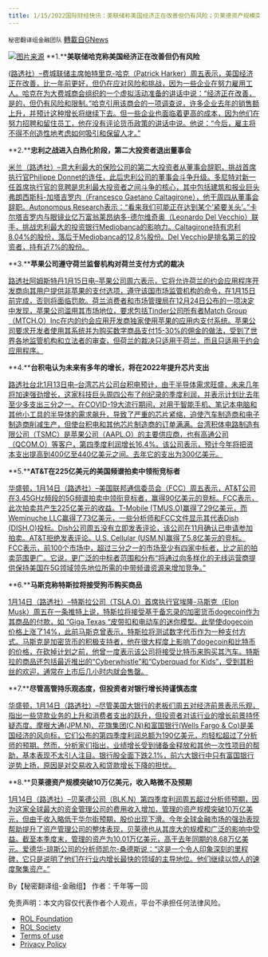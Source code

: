 ```yaml
---
title: 1/15/2022国际财经快讯：美联储称美国经济正在改善但仍有风险；贝莱德资产规模突破10万亿美元
---
```

`秘密翻译组金融团队` [轉載自GNews](https://gnews.org/zh-hans/1863311/)

![](https://assets.gnews.org/wp-content/uploads/2022/01/图片1-93.png)[图片来源](https://dzm0ugdauank9.cloudfront.net)
**1.****美联储哈克称美国经济正在改善但仍有风险**

[(路透社）–费城联储主席帕特里克-哈克（Patrick Harker）周五表示，美国经济正在改善，比一年前更好，但仍在应对风险和挑战，因为一些企业在努力雇用工人。哈克在为大费城商会组织的一个虚拟活动准备的讲话中说：“经济正在改善，是的，但仍有风险和限制。”哈克引用该商会的一项调查说，许多企业去年的销售额上升，并预计这种增长将继续下去。但一些企业也面临着更高的成本，因为他们在努力招聘和留住员工，他在没有评论货币政策的讲话中说。他说：“今后，雇主将不得不创造性地考虑如何吸引和保留人才。”](https://www.oann.com/feds-harker-says-u-s-economy-is-improving-but-still-freighted-with-risks/)

**2.****忠利之战进入白热化阶段，第二大投资者退出董事会**

[米兰（路透社）–意大利最大的保险公司的第二大投资者从董事会辞职，挑战首席执行官Philippe Donnet的连任，此后忠利公司的董事会斗争升级。多尼特对新一任首席执行官的竞聘是忠利最大投资者之间斗争的核心，其中包括建筑和报业巨头弗朗西斯科-加塔吉罗内（Francesco Gaetano Caltagirone），他于周四从董事会辞职。Autonomous Research表示：“看来我们可能正在达到某个’紧要关头’。”卡尔塔吉罗内与眼镜业亿万富翁莱昂纳多-德尔维奇奥（Leonardo Del Vecchio）联手，挑战忠利最大的投资银行Mediobanca的影响力。Caltagirone持有忠利8.04%的股份，落后于Mediobanca的12.8%股份。Del Vecchio是排名第三的投资者，持有近7%的股份。](https://www.oann.com/generali-shareholders-caltagirone-del-vecchio-to-present-ceo-candidate-in-feb-source/)

**3.****苹果公司遵守荷兰监督机构对荷兰支付方式的裁决**

[路透社阿姆斯特丹1月15日电–苹果公司周六表示，它将允许荷兰的约会应用程序开发商向其用户提供非苹果的支付选项，遵守该国市场监管机构的命令，在1月15日前完成，否则将面临罚款。荷兰消费者和市场管理局在12月24日公布的一项决定中发现，苹果公司滥用其市场地位，要求包括Tinder公司所有者Match Group（MTCH.O）Inc在内的约会应用开发商独家使用苹果的应用内支付系统。苹果公司要求开发者使用其系统并为购买数字商品支付15-30%的佣金的做法，受到了世界各地监管机构和立法者的审查，但荷兰的裁决只适用于荷兰，而且只适用于约会应用程序。](https://www.reuters.com/technology/apple-complies-with-dutch-watchdog-ruling-payment-options-netherlands-2022-01-15/)

**4.****台积电认为未来有多年的增长，将在2022年提升芯片支出**

[路透社台北1月13日电–台湾芯片公司台积电预计，由于半导体需求旺盛，未来几年将加速强劲增长，这家科技巨头周四公布了创纪录的季度利润，并表示计划比去年至少多支出三分之一。在COVID-19大流行期间，对用于智能手机、笔记本电脑和其他小工具的半导体的需求飙升，导致了严重的芯片紧缩，迫使汽车制造商和电子制造商削减生产，但使台积电和其他芯片制造商的订单满满。台湾积体电路制造有限公司（TSMC）是苹果公司（AAPL.O）的主要供应商，也有高通公司（QCOM.O）等客户，第四季度利润增长16.4%。该公司表示，预计今年将把资本支出提高到400亿至440亿美元之间。去年它的支出为300亿美元。](https://www.reuters.com/technology/tsmc-q4-profit-rises-164-record-beats-market-forecasts-2022-01-13/)

**5.****AT&T在225亿美元的美国频谱拍卖中领衔竞标者**

[华盛顿，1月14日（路透社）–美国联邦通信委员会（FCC）周五表示，AT&T公司在3.45GHz频段的5G频谱拍卖中领衔竞标者，赢得90亿美元的竞标。FCC表示，此次拍卖共产生225亿美元的收益。T-Mobile (TMUS.O)赢得了29亿美元，而Weminuche LLC赢得了73亿美元，一些分析师和FCC文件显示其代表Dish (DISH.O)投标。Dish公司周五没有立即发表评论，该公司在11月确认已申请参加拍卖。AT&T拒绝发表评论。U.S. Cellular (USM.N)赢得了5.8亿美元的竞标。FCC表示，前100个市场中，超过三分之一的市场至少有四家中标者，比之前的拍卖范围更广。它说，更广泛的中标者范围和分布“将通过向多样化的无线运营商提供保持美国在5G领域领先地位所需的中带频谱资源来增加竞争。”](https://www.reuters.com/technology/us-fcc-announces-winning-bidders-345-ghz-auction-2022-01-14/)

**6.****马斯克称特斯拉将接受狗币购买商品**

[1月14日（路透社）–特斯拉公司（TSLA.O）首席执行官埃隆-马斯克（Elon Musk）周五在一条推特上说，特斯拉将接受基于备忘录的加密货币dogecoin作为其商品的付款，如 “Giga Texas “皮带扣和电动车的迷你模型。此举使dogecoin价格上涨了14%，此前马斯克曾表示，特斯拉将测试数字代币作为一种支付方式。马斯克是加密货币的积极支持者，他在很大程度上影响了dogecoin和比特币的价格，在砍掉计划之前，他曾一度表示该公司将接受比特币来购买其汽车。特斯拉的商品还包括最近推出的“Cyberwhistle”和“Cyberquad for Kids”，受到其粉丝的欢迎，通常在上市后几小时内就会售罄。](https://www.reuters.com/technology/tesla-merchandise-buyable-using-dogecoin-musk-says-tweet-2022-01-14/)

**7.****尽管高管持乐观态度，但投资者对银行增长持谨慎态度**

[华盛顿，1月14日（路透社）–尽管美国大银行的老板们周五对经济前景表示乐观，指出一些贷款业务的上升和消费者支出的跃升，但投资者对该行业的增长前景持怀疑态度。摩根大通(JPM.N)、花旗集团(C.N)和富国银行(Wells Fargo & Co)是美国经济的风向标，它们公布的第四季度利润总额为190亿美元，均轻松超过了分析师的预期。然而，分析家们指出，业绩增长受到储备金释放和其他一次性项目的帮助，基本表现不太引人注目。银行股全面下跌2.1%，前六大银行中只有富国银行逆势上扬，原因是对交易收入和贷款增长下降的担忧。](https://www.reuters.com/business/investors-wary-bank-growth-despite-executives-optimism-2022-01-14/)

**8.****贝莱德资产规模突破10万亿美元，收入略微不及预期**

[1月14日（路透社）–贝莱德公司（BLK.N）第四季度利润周五超过分析师预期，因为这家全球最大的资金管理公司的费用收入增加，管理的资产规模突破10万亿美元，但由于收入略低于华尔街预期，股价出现下滑。今年全球金融市场的强劲表现帮助提升了资产管理公司的整体表现，贝莱德也从其庞大的规模和广泛的影响中受益。截至本季度末，管理的资产为10.01万亿美元，高于去年同期的8.68万亿美元。爱德华-琼斯公司的分析师凯尔-桑德斯说：“这是一个令人印象深刻的里程碑，它只是说明了他们在行业内增长最快的领域的主导地位。他们继续以惊人的速度聚集资产。”](https://www.reuters.com/business/finance/blackrock-profit-rises-25-asset-growth-boosts-fee-income-2022-01-14/)

By【秘密翻译组-金融组】
作者：千年等一回

 

免责声明：本文内容仅代表作者个人观点，平台不承担任何法律风险。

- [ROL Foundation](https://rolfoundation.org/)
- [ROL Society](https://rolsociety.org/)
- [Terms of use](https://gnews.org/terms-of-use-3/)
- [Privacy Policy](https://gnews.org/privacy-policy/)
